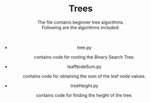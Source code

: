 <h1 align="center">Trees</h1>
<div align="center">
The file contains beginner tree algorithms.<br>
Following are the algorithms included:<br>
  <br>
  <br>
<ul>
<li>tree.py</li>
<p>contains code for rooting the Binary Search Tree.</p>
<li>leafNodeSum.py</li>
<p>contains code for obtaining the sum of the leaf node values.</p>
<li>treeHeight.py</li>
<p>contains code for finding the height of the tree.</p>
</ul>
</div>

